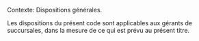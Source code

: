 Contexte: Dispositions générales.

Les dispositions du présent code sont applicables aux gérants de succursales, dans la mesure de ce qui est prévu au présent titre.